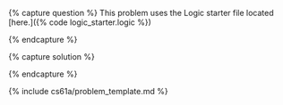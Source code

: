 {% capture question %}
This problem uses the Logic starter file located [here.]({% code logic_starter.logic %})

{% endcapture %}

{% capture solution %}

{% endcapture %}

{% include cs61a/problem_template.md %}
